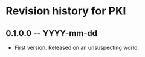 # Revision history for PKI

## 0.1.0.0  -- YYYY-mm-dd

* First version. Released on an unsuspecting world.
